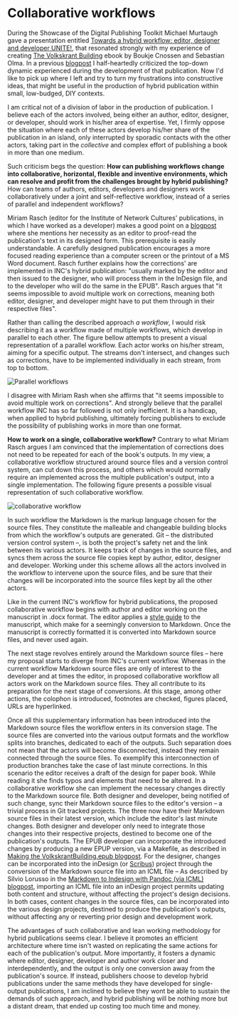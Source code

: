 # Collaborative workflows

During the Showcase of the Digital Publishing Toolkit Michael Murtaugh gave a presentation entitled [Towards a hybrid workflow: editor, designer and developer UNITE!](http://networkcultures.org/digitalpublishing/2014/11/30/towards-a-hybrid-workflow-editor-designer-and-developer-unite/), that resonated strongly with my experience of creating [The Volkskrant Building](http://networkcultures.org/blog/publication/the-volkskrant-building-manufacturing-difference-in-amsterdams-creative-city-boukje-cnossen-and-sebastian-olma/) ebook by Boukje Cnossen and Sebastian Olma. In a previous [blogpost](http://networkcultures.org/digitalpublishing/2014/11/23/making-the-volkskrantbuilding-epub/) I half-heartedly criticized the top-down dynamic experienced during the development of that publication. Now I'd like to pick up where I left and try to turn my frustrations into constructive ideas, that might be useful in the production of hybrid publication within small, low-budged, DIY contexts. 


I am critical not of a division of labor in the production of publication. I believe each of the actors involved, being either an author, editor, designer, or developer, should work in his/her area of expertise. Yet, I firmly oppose the situation where each of these actors develop his/her share of the publication in an island, only interrupted by sporadic contacts with the other actors, taking part in the *collective* and complex effort of publishing a book in more than one medium.


Such criticism begs the question: **How can publishing workflows change into collaborative, horizontal, flexible and inventive environments, which can resolve and profit from the challenges brought by hybrid publishing?** How can teams of authors, editors, developers and designers work collaboratively under a joint and self-reflective workflow, instead of a series of parallel and independent workflows?

Miriam Rasch (editor for the Institute of Network Cultures' publications, in which I have worked as a developer) makes a good point on a [blogpost](http://networkcultures.org/digitalpublishing/2014/10/28/how-to-handle-corrections-in-a-hybrid-workflow/) where she mentions her necessity as an editor to proof-read the publication's text in its designed form. This prerequisite is easily understandable. A carefully designed publication encourages a more focused reading experience than a computer screen or the printout of a MS Word document. Rasch further explains how the corrections' are implemented in INC's hybrid publication: "usually marked by the editor and then issued to the designer, who will process them in the InDesign file, and to the developer who will do the same in the EPUB". Rasch argues that "it seems impossible to avoid multiple work on corrections, meaning both editor, designer, and developer might have to put them through in their respective files".

Rather than calling the described approach *a workflow*, I would risk describing it as a workflow made of multiple workflows, which develop in parallel to each other. 
The figure bellow attempts to present a visual representation of a parallel workflow.
Each actor works on his/her stream, aiming for a specific output. The streams don't intersect, and changes such as corrections, have to be implemented individually in each stream, from top to bottom. 

![Parallel workflows](workflow_02.png)

I disagree with Miriam Rash when she affirms that "it seems impossible to avoid multiple work on corrections".
And strongly believe that the parallel workflow INC has so far followed is not only inefficient. It is a handicap, when applied to hybrid publishing, ultimately forcing publishers to exclude the possibility of publishing works in more than one format.


**How to work on a single, collaborative workflow?**
Contrary to what Miriam Rasch argues I am convinced that the implementation of corrections does not need to be repeated for each of the book's outputs.
In my view, a collaborative workflow structured around source files and a version control system, can cut down this process, and others which would normally require an implemented across the multiple publication's output, into a single implementation.
The following figure presents a possible visual representation of such collaborative workflow.

![collaborative workflow](workflow_01.png)

In such workflow the Markdown is the markup language chosen for the source files. They constitute the malleable and changeable building blocks from which the workflow's outputs are generated. Git &ndash; the distributed version control system &ndash;, is both the project's safety net and the link between its various actors. It keeps track of changes in the source files, and syncs them across the source file copies kept by author, editor, designer and developer.
Working under this scheme allows all the actors involved in the workflow to intervene upon the source files, and be sure that their changes will be incorporated into the source files kept by all the other actors.

Like in the current INC's workflow for hybrid publications, the proposed collaborative workflow begins with author and editor working on the manuscript in .docx format. The editor applies a [style guide](http://networkcultures.org/digitalpublishing/2014/10/21/style-guide-for-hybrid-publishing/) to the manuscript, which make for a seemingly conversion to Markdown. Once the manuscript is correctly formatted it is converted into Markdown source files, and never used again.

The next stage revolves entirely around the Markdown source files &ndash; here my proposal starts to diverge from INC's current workflow. Whereas in the current workflow Markdown source files are only of interest to the developer and at times the editor, in proposed collaborative workflow all actors work on the Markdown source files. They all contribute to its preparation for the next stage of conversions. At this stage, among other actions, the colophon is introduced, footnotes are checked, figures placed, URLs are hyperlinked.

Once all this supplementary information has been introduced into the Markdown source files the workflow enters in its conversion stage. The source files are converted into the various output formats and the workflow splits into branches, dedicated to each of the outputs.
Such separation does not mean that the actors will become disconnected, instead they remain connected through the source files. To exemplify this interconnection of production branches take the case of last minute corrections. In this scenario the editor receives a draft of the design for paper book.
While reading it she finds typos and elements that need to be altered. In a collaborative workflow she can implement the necessary changes directly to the Markdown source file. Both designer and developer, being notified of such change, sync their Markdown source files to the editor's version &ndash; a trivial process in Git tracked projects. The three now have their Markdown source files in their latest version, which include the editor's last minute changes. Both designer and developer only need to integrate those changes into their respective projects, destined to become one of the publication's outputs. The EPUB developer can incorporate the introduced changes by producing a new EPUP version, via a Makefile, as described in [Making the VolkskrantBuilding.epub blogpost](http://networkcultures.org/digitalpublishing/2014/11/23/making-the-volkskrantbuilding-epub/). For the designer, changes can be incorporated into the inDesign (or [Scribus](http://scribus.net/canvas/Scribus)) project through the conversion of the Markdown source file into an ICML file &ndash; As described by Silvio Lorusso in the [Markdown to Indesign with Pandoc (via ICML) blogpost](http://networkcultures.org/digitalpublishing/2014/10/08/markdown-to-indesign-with-pandoc-via-icml/), importing an ICML file into an inDesign project permits updating both content and structure, without affecting the project's design decisions. 
In both cases, content changes in the source files, can be incorporated into the various design projects, destined to produce the publication's outputs, without affecting any or reverting prior design and development work.


The advantages of such collaborative and lean working methodology for hybrid publications seems clear.
I believe it promotes an efficient architecture where time isn't wasted on replicating the same actions for each of the publication's output.
More importantly, it fosters a dynamic where editor, designer, developer and author work closer and interdependently, and the output is only one conversion away from the publication's source. 
If instead, publishers choose to develop hybrid publications under the same methods they have developed for single-output publications, I am inclined to believe they wont be able to sustain the demands of such approach, and hybrid publishing will be nothing more but a distant dream, that ended up costing too much time and money.
